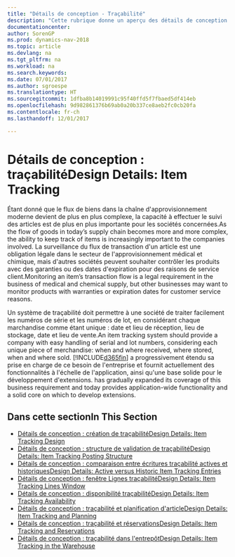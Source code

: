 ```yaml
---
title: "Détails de conception - Traçabilité"
description: "Cette rubrique donne un aperçu des détails de conception pour la traçabilité."
documentationcenter: 
author: SorenGP
ms.prod: dynamics-nav-2018
ms.topic: article
ms.devlang: na
ms.tgt_pltfrm: na
ms.workload: na
ms.search.keywords: 
ms.date: 07/01/2017
ms.author: sgroespe
ms.translationtype: HT
ms.sourcegitcommit: 1dfba8b14019991c95f40ffd5f7fbaed5df414eb
ms.openlocfilehash: 9d982861376b69ab0a20b337ce8aeb2fc0cb20fa
ms.contentlocale: fr-ch
ms.lasthandoff: 12/01/2017

---
```

# <a name="design-details-item-tracking"></a><span data-ttu-id="be242-103">Détails de conception : traçabilité</span><span class="sxs-lookup"><span data-stu-id="be242-103">Design Details: Item Tracking</span></span>
<span data-ttu-id="be242-104">Étant donné que le flux de biens dans la chaîne d'approvisionnement moderne devient de plus en plus complexe, la capacité à effectuer le suivi des articles est de plus en plus importante pour les sociétés concernées.</span><span class="sxs-lookup"><span data-stu-id="be242-104">As the flow of goods in today’s supply chain becomes more and more complex, the ability to keep track of items is increasingly important to the companies involved.</span></span> <span data-ttu-id="be242-105">La surveillance du flux de transaction d'un article est une obligation légale dans le secteur de l'approvisionnement médical et chimique, mais d'autres sociétés peuvent souhaiter contrôler les produits avec des garanties ou des dates d'expiration pour des raisons de service client.</span><span class="sxs-lookup"><span data-stu-id="be242-105">Monitoring an item’s transaction flow is a legal requirement in the business of medical and chemical supply, but other businesses may want to monitor products with warranties or expiration dates for customer service reasons.</span></span>  

<span data-ttu-id="be242-106">Un système de traçabilité doit permettre à une société de traiter facilement les numéros de série et les numéros de lot, en considérant chaque marchandise comme étant unique : date et lieu de réception, lieu de stockage, date et lieu de vente.</span><span class="sxs-lookup"><span data-stu-id="be242-106">An item tracking system should provide a company with easy handling of serial and lot numbers, considering each unique piece of merchandise: when and where received, where stored, when and where sold.</span></span> [!INCLUDE[d365fin](includes/d365fin_md.md)]<span data-ttu-id="be242-107"> a progressivement étendu sa prise en charge de ce besoin de l'entreprise et fournit actuellement des fonctionnalités à l'échelle de l'application, ainsi qu'une base solide pour le développement d'extensions.</span><span class="sxs-lookup"><span data-stu-id="be242-107"> has gradually expanded its coverage of this business requirement and today provides application-wide functionality and a solid core on which to develop extensions.</span></span>  

## <a name="in-this-section"></a><span data-ttu-id="be242-108">Dans cette section</span><span class="sxs-lookup"><span data-stu-id="be242-108">In This Section</span></span>  
* [<span data-ttu-id="be242-109">Détails de conception : création de traçabilité</span><span class="sxs-lookup"><span data-stu-id="be242-109">Design Details: Item Tracking Design</span></span>](design-details-item-tracking-design.md)  
* [<span data-ttu-id="be242-110">Détails de conception : structure de validation de traçabilité</span><span class="sxs-lookup"><span data-stu-id="be242-110">Design Details: Item Tracking Posting Structure</span></span>](design-details-item-tracking-posting-structure.md)  
* [<span data-ttu-id="be242-111">Détails de conception : comparaison entre écritures traçabilité actives et historiques</span><span class="sxs-lookup"><span data-stu-id="be242-111">Design Details: Active versus Historic Item Tracking Entries</span></span>](design-details-active-versus-historic-item-tracking-entries.md)  
* [<span data-ttu-id="be242-112">Détails de conception : fenêtre Lignes traçabilité</span><span class="sxs-lookup"><span data-stu-id="be242-112">Design Details: Item Tracking Lines Window</span></span>](design-details-item-tracking-lines-window.md)  
* [<span data-ttu-id="be242-113">Détails de conception : disponibilité traçabilité</span><span class="sxs-lookup"><span data-stu-id="be242-113">Design Details: Item Tracking Availability</span></span>](design-details-item-tracking-availability.md)  
* [<span data-ttu-id="be242-114">Détails de conception : traçabilité et planification d'article</span><span class="sxs-lookup"><span data-stu-id="be242-114">Design Details: Item Tracking and Planning</span></span>](design-details-item-tracking-and-planning.md)  
* [<span data-ttu-id="be242-115">Détails de conception : traçabilité et réservations</span><span class="sxs-lookup"><span data-stu-id="be242-115">Design Details: Item Tracking and Reservations</span></span>](design-details-item-tracking-and-reservations.md)  
* [<span data-ttu-id="be242-116">Détails de conception : traçabilité dans l'entrepôt</span><span class="sxs-lookup"><span data-stu-id="be242-116">Design Details: Item Tracking in the Warehouse</span></span>](design-details-item-tracking-in-the-warehouse.md)

